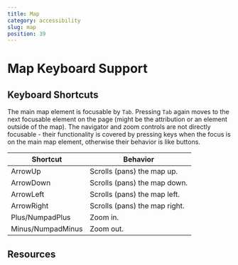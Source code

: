 ```yaml
---
title: Map
category: accessibility
slug: map
position: 39
---
```

# Map Keyboard Support

## Keyboard Shortcuts

The main map element is focusable by `Tab`. Pressing `Tab` again moves to the next focusable element on the page (might be the attribution or an element outside of the map). The navigator and zoom controls are not directly focusable - their functionality is covered by pressing keys when the focus is on the main map element, otherwise their behavior is like buttons.

| Shortcut          | Behavior                      |
|-------------------|-------------------------------|
| ArrowUp           | Scrolls (pans) the map up.    |
| ArrowDown         | Scrolls (pans) the map down.  |
| ArrowLeft         | Scrolls (pans) the map left.  |
| ArrowRight        | Scrolls (pans) the map right. |
| Plus/NumpadPlus   | Zoom in.                      |
| Minus/NumpadMinus | Zoom out.                     |

## Resources
